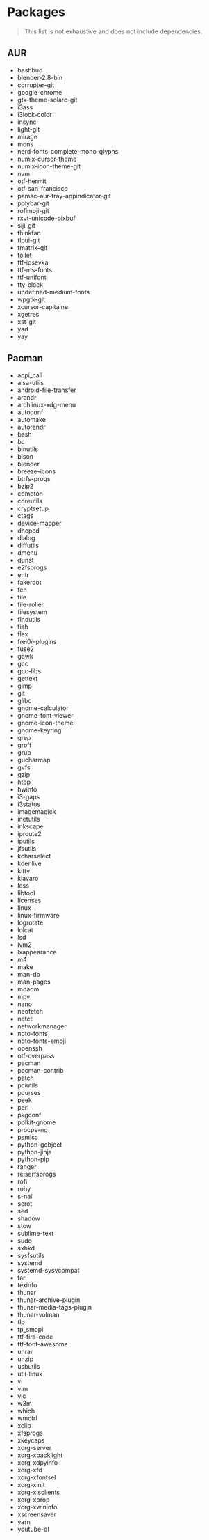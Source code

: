 # Packages

> This list is not exhaustive and does not include dependencies.

## AUR

- bashbud
- blender-2.8-bin
- corrupter-git
- google-chrome
- gtk-theme-solarc-git
- i3ass
- i3lock-color
- insync
- light-git
- mirage
- mons
- nerd-fonts-complete-mono-glyphs
- numix-cursor-theme
- numix-icon-theme-git
- nvm
- otf-hermit
- otf-san-francisco
- pamac-aur-tray-appindicator-git
- polybar-git
- rofimoji-git
- rxvt-unicode-pixbuf
- siji-git
- thinkfan
- tlpui-git
- tmatrix-git
- toilet
- ttf-iosevka
- ttf-ms-fonts
- ttf-unifont
- tty-clock
- undefined-medium-fonts
- wpgtk-git
- xcursor-capitaine
- xgetres
- xst-git
- yad
- yay

## Pacman

- acpi_call
- alsa-utils
- android-file-transfer
- arandr
- archlinux-xdg-menu
- autoconf
- automake
- autorandr
- bash
- bc
- binutils
- bison
- blender
- breeze-icons
- btrfs-progs
- bzip2
- compton
- coreutils
- cryptsetup
- ctags
- device-mapper
- dhcpcd
- dialog
- diffutils
- dmenu
- dunst
- e2fsprogs
- entr
- fakeroot
- feh
- file
- file-roller
- filesystem
- findutils
- fish
- flex
- frei0r-plugins
- fuse2
- gawk
- gcc
- gcc-libs
- gettext
- gimp
- git
- glibc
- gnome-calculator
- gnome-font-viewer
- gnome-icon-theme
- gnome-keyring
- grep
- groff
- grub
- gucharmap
- gvfs
- gzip
- htop
- hwinfo
- i3-gaps
- i3status
- imagemagick
- inetutils
- inkscape
- iproute2
- iputils
- jfsutils
- kcharselect
- kdenlive
- kitty
- klavaro
- less
- libtool
- licenses
- linux
- linux-firmware
- logrotate
- lolcat
- lsd
- lvm2
- lxappearance
- m4
- make
- man-db
- man-pages
- mdadm
- mpv
- nano
- neofetch
- netctl
- networkmanager
- noto-fonts
- noto-fonts-emoji
- openssh
- otf-overpass
- pacman
- pacman-contrib
- patch
- pciutils
- pcurses
- peek
- perl
- pkgconf
- polkit-gnome
- procps-ng
- psmisc
- python-gobject
- python-jinja
- python-pip
- ranger
- reiserfsprogs
- rofi
- ruby
- s-nail
- scrot
- sed
- shadow
- stow
- sublime-text
- sudo
- sxhkd
- sysfsutils
- systemd
- systemd-sysvcompat
- tar
- texinfo
- thunar
- thunar-archive-plugin
- thunar-media-tags-plugin
- thunar-volman
- tlp
- tp_smapi
- ttf-fira-code
- ttf-font-awesome
- unrar
- unzip
- usbutils
- util-linux
- vi
- vim
- vlc
- w3m
- which
- wmctrl
- xclip
- xfsprogs
- xkeycaps
- xorg-server
- xorg-xbacklight
- xorg-xdpyinfo
- xorg-xfd
- xorg-xfontsel
- xorg-xinit
- xorg-xlsclients
- xorg-xprop
- xorg-xwininfo
- xscreensaver
- yarn
- youtube-dl

